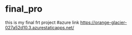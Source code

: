 # final_pro
this is my final frt project
#azure link https://orange-glacier-027a52d10.3.azurestaticapps.net/
